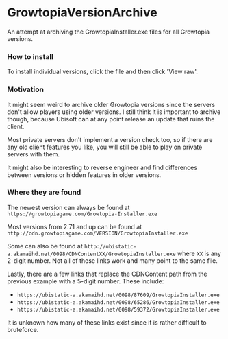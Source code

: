 # GrowtopiaVersionArchive

An attempt at archiving the GrowtopiaInstaller.exe files for all Growtopia versions.

### How to install

To install individual versions, click the file and then click 'View raw'.

### Motivation

It might seem weird to archive older Growtopia versions since the servers don't allow players using older versions. I still think it is important to archive though, because Ubisoft can at any point release an update that ruins the client.

Most private servers don't implement a version check too, so if there are any old client features you like, you will still be able to play on private servers with them.

It might also be interesting to reverse engineer and find differences between versions or hidden features in older versions. 

### Where they are found

The newest version can always be found at `https://growtopiagame.com/Growtopia-Installer.exe`

Most versions from 2.71 and up can be found at `http://cdn.growtopiagame.com/VERSION/GrowtopiaInstaller.exe`

Some can also be found at `http://ubistatic-a.akamaihd.net/0098/CDNContentXX/GrowtopiaInstaller.exe` where `XX` is any 2-digit number. Not all of these links work and many point to the same file.

Lastly, there are a few links that replace the CDNContent path from the previous example with a 5-digit number. These include:

* `https://ubistatic-a.akamaihd.net/0098/87609/GrowtopiaInstaller.exe`
* `https://ubistatic-a.akamaihd.net/0098/65286/GrowtopiaInstaller.exe`
* `https://ubistatic-a.akamaihd.net/0098/59372/GrowtopiaInstaller.exe`

It is unknown how many of these links exist since it is rather difficult to bruteforce.